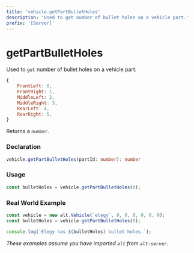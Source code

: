 ```yaml
---
title: 'vehicle.getPartBulletHoles'
description: 'Used to get number of bullet holes on a vehicle part.'
prefix: '[Server]'
---
```


# getPartBulletHoles

Used to `get` number of bullet holes on a vehicle part.

```js
{
    FrontLeft: 0,
    FrontRight: 1,
    MiddleLeft: 2,
    MiddleRight: 3,
    RearLeft: 4,
    RearRight: 5,
}
```

Returns a `number`.

### Declaration

```typescript
vehicle.getPartBulletHoles(partId: number): number
```

### Usage

```js
const bulletHoles = vehicle.getPartBulletHoles(0);
```

### Real World Example

```js
const vehicle = new alt.Vehicle(`elegy`, 0, 0, 0, 0, 0, 0);
const bulletHoles = vehicle.getPartBulletHoles(0);

console.log(`Elegy has ${bulletHoles} bullet holes.`);
```

_These examples assume you have imported `alt` from `alt-server`._